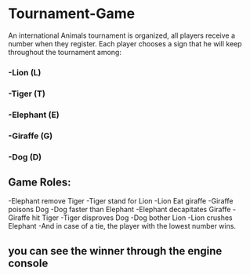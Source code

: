 # Tournament-Game
An international Animals tournament is organized, all players receive a number when they register.
Each player chooses a sign that he will keep throughout the tournament among:

### -Lion (L)
### -Tiger (T)
### -Elephant (E)
### -Giraffe (G)
### -Dog (D)

## Game Roles:
-Elephant remove Tiger
-Tiger stand for Lion
-Lion Eat giraffe
-Giraffe poisons Dog
-Dog faster than Elephant
-Elephant decapitates Giraffe
-Giraffe hit Tiger
-Tiger disproves Dog
-Dog bother Lion
-Lion crushes Elephant
-And in case of a tie, the player with the lowest number wins.

## you can see the winner through the engine console 
